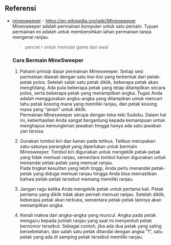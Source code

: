 ## Referensi
  * [minesweeper](./minesweeper.py) - https://en.wikipedia.org/wiki/Minesweeper \
    Minesweeper adalah permainan komputer untuk satu pemain. Tujuan permainan ini adalah untuk membersihkan lahan permainan tanpa mengenai ranjau.
    
    >pencet r untuk memulai game dari awal
    
    ### Cara Bermain MineSweeper
     1. Pahami prinsip dasar permainan Minesweeper. Setiap sesi permainan diawali dengan satu kisi-kisi yang terbentuk dari petak-petak polos. Setelah salah satu petak diklik, beberapa petak akan menghilang. Ada pula beberapa petak yang tetap ditampilkan secara polos, serta beberapa petak yang menampilkan angka. Tugas Anda adalah menggunakan angka-angka yang ditampikan untuk mencari tahu petak kosong mana yang memiliki ranjau, dan petak kosong mana yang “aman” untuk diklik. \
     Permainan Minesweeper serupa dengan teka-teki Sudoku. Dalam hal ini, keberhasilan Anda sangat bergantung kepada kemampuan untuk menghapus kemungkinan jawaban hingga hanya ada satu jawaban yan tersisa.
     
     2. Gunakan tombol kiri dan kanan pada tetikus. Tetikus merupakan satu-satunya perangkat yang diperlukan untuk bermain Minesweeper. Tombol kiri digunakan untuk mengeklik petak-petak yang tidak memuat ranjau, sementara tombol kanan digunakan untuk menandai petak-petak yang memuat ranjau. \
    Pada tingkat kesulitan yang lebih tinggi, Anda perlu menandai petak-petak yang diduga memuat ranjau hingga Anda bisa memastikan bahwa petak-petak tersebut memang memiliki ranjau.
    
    3. Jangan ragu ketika Anda mengeklik petak untuk pertama kali. Petak pertama yang diklik tidak akan pernah memuat ranjau. Setelah diklik, beberapa petak akan terbuka, sementara petak-petak lainnya akan menampilkan angka.

    4. Kenali makna dari angka-angka yang muncul. Angka pada petak mengacu kepada jumlah ranjau yang saat ini menyentuh petak bernomor tersebut. Sebagai contoh, jika ada dua petak yang saling bersebelahan, dan salah satu petak ditandai dengan angka “1”, satu petak yang ada di samping petak tersebut memiliki ranjau.
